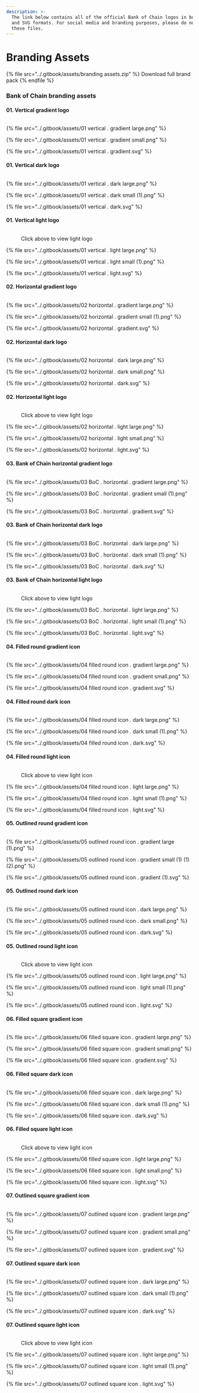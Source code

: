 ```yaml
---
description: >-
  The link below contains all of the official Bank of Chain logos in both PNG
  and SVG formats. For social media and branding purposes, please do not modify
  these files.
---
```


# Branding Assets

{% file src="../.gitbook/assets/branding assets.zip" %}
Download full brand pack
{% endfile %}

### Bank of Chain branding assets

#### 01. Vertical gradient logo &#x20;

<figure><img src="../.gitbook/assets/01 vertical . gradient small (1).png" alt=""><figcaption></figcaption></figure>

{% file src="../.gitbook/assets/01 vertical . gradient large.png" %}

{% file src="../.gitbook/assets/01 vertical . gradient small.png" %}

{% file src="../.gitbook/assets/01 vertical . gradient.svg" %}

#### 01. Vertical dark logo &#x20;

<figure><img src="../.gitbook/assets/01 vertical . dark small.png" alt=""><figcaption></figcaption></figure>

{% file src="../.gitbook/assets/01 vertical . dark large.png" %}

{% file src="../.gitbook/assets/01 vertical . dark small (1).png" %}

{% file src="../.gitbook/assets/01 vertical . dark.svg" %}

#### 01. Vertical light logo &#x20;

<figure><img src="../.gitbook/assets/01 vertical . light small.png" alt=""><figcaption><p>Click above to view light logo</p></figcaption></figure>

{% file src="../.gitbook/assets/01 vertical . light large.png" %}

{% file src="../.gitbook/assets/01 vertical . light small (1).png" %}

{% file src="../.gitbook/assets/01 vertical . light.svg" %}

#### 02. Horizontal gradient logo &#x20;

<figure><img src="../.gitbook/assets/02 horizontal . gradient large (1).png" alt=""><figcaption></figcaption></figure>

{% file src="../.gitbook/assets/02 horizontal . gradient large.png" %}

{% file src="../.gitbook/assets/02 horizontal . gradient small (1).png" %}

{% file src="../.gitbook/assets/02 horizontal . gradient.svg" %}

#### 02. Horizontal dark logo &#x20;

<figure><img src="../.gitbook/assets/02 horizontal . dark small (1).png" alt=""><figcaption></figcaption></figure>

{% file src="../.gitbook/assets/02 horizontal . dark large.png" %}

{% file src="../.gitbook/assets/02 horizontal . dark small.png" %}

{% file src="../.gitbook/assets/02 horizontal . dark.svg" %}

#### 02. Horizontal light logo

<figure><img src="../.gitbook/assets/02 horizontal . light small (1).png" alt=""><figcaption><p>Click above to view light logo</p></figcaption></figure>

{% file src="../.gitbook/assets/02 horizontal . light large.png" %}

{% file src="../.gitbook/assets/02 horizontal . light small.png" %}

{% file src="../.gitbook/assets/02 horizontal . light.svg" %}

#### 03. Bank of Chain horizontal gradient logo

<figure><img src="../.gitbook/assets/03 BoC . horizontal . gradient small.png" alt=""><figcaption></figcaption></figure>

{% file src="../.gitbook/assets/03 BoC . horizontal . gradient large.png" %}

{% file src="../.gitbook/assets/03 BoC . horizontal . gradient small (1).png" %}

{% file src="../.gitbook/assets/03 BoC . horizontal . gradient.svg" %}

#### 03. Bank of Chain horizontal dark logo

<figure><img src="../.gitbook/assets/03 BoC . horizontal . dark small.png" alt=""><figcaption></figcaption></figure>

{% file src="../.gitbook/assets/03 BoC . horizontal . dark large.png" %}

{% file src="../.gitbook/assets/03 BoC . horizontal . dark small (1).png" %}

{% file src="../.gitbook/assets/03 BoC . horizontal . dark.svg" %}

#### 03. Bank of Chain horizontal light logo

<figure><img src="../.gitbook/assets/03 BoC . horizontal . light small.png" alt=""><figcaption><p>Click above to view light logo</p></figcaption></figure>

{% file src="../.gitbook/assets/03 BoC . horizontal . light large.png" %}

{% file src="../.gitbook/assets/03 BoC . horizontal . light small (1).png" %}

{% file src="../.gitbook/assets/03 BoC . horizontal . light.svg" %}

#### 04. Filled round gradient icon

<figure><img src="../.gitbook/assets/04 filled round icon . gradient small (1).png" alt=""><figcaption></figcaption></figure>

{% file src="../.gitbook/assets/04 filled round icon . gradient large.png" %}

{% file src="../.gitbook/assets/04 filled round icon . gradient small.png" %}

{% file src="../.gitbook/assets/04 filled round icon . gradient.svg" %}

#### 04. Filled round dark icon

<figure><img src="../.gitbook/assets/04 filled round icon . dark small.png" alt=""><figcaption></figcaption></figure>

{% file src="../.gitbook/assets/04 filled round icon . dark large.png" %}

{% file src="../.gitbook/assets/04 filled round icon . dark small (1).png" %}

{% file src="../.gitbook/assets/04 filled round icon . dark.svg" %}

#### 04. Filled round light icon

<figure><img src="../.gitbook/assets/04 filled round icon . light small.png" alt=""><figcaption><p>Click above to view light icon</p></figcaption></figure>

{% file src="../.gitbook/assets/04 filled round icon . light large.png" %}

{% file src="../.gitbook/assets/04 filled round icon . light small (1).png" %}

{% file src="../.gitbook/assets/04 filled round icon . light.svg" %}

#### 05. Outlined round gradient icon

<figure><img src="../.gitbook/assets/05 outlined round icon . gradient small (1) (1).png" alt=""><figcaption></figcaption></figure>

{% file src="../.gitbook/assets/05 outlined round icon . gradient large (1).png" %}

{% file src="../.gitbook/assets/05 outlined round icon . gradient small (1) (1) (2).png" %}

{% file src="../.gitbook/assets/05 outlined round icon . gradient (1).svg" %}

#### 05. Outlined round dark icon

<figure><img src="../.gitbook/assets/05 outlined round icon . dark small (1).png" alt=""><figcaption></figcaption></figure>

{% file src="../.gitbook/assets/05 outlined round icon . dark large.png" %}

{% file src="../.gitbook/assets/05 outlined round icon . dark small.png" %}

{% file src="../.gitbook/assets/05 outlined round icon . dark.svg" %}

#### 05. Outlined round light icon

<figure><img src="../.gitbook/assets/05 outlined round icon . light small.png" alt=""><figcaption><p>Click above to view light icon</p></figcaption></figure>

{% file src="../.gitbook/assets/05 outlined round icon . light large.png" %}

{% file src="../.gitbook/assets/05 outlined round icon . light small (1).png" %}

{% file src="../.gitbook/assets/05 outlined round icon . light.svg" %}

#### 06. Filled square gradient icon

<figure><img src="../.gitbook/assets/06 filled square icon . gradient small (1).png" alt=""><figcaption></figcaption></figure>

{% file src="../.gitbook/assets/06 filled square icon . gradient large.png" %}

{% file src="../.gitbook/assets/06 filled square icon . gradient small.png" %}

{% file src="../.gitbook/assets/06 filled square icon . gradient.svg" %}

#### 06. Filled square dark icon

<figure><img src="../.gitbook/assets/06 filled square icon . dark small.png" alt=""><figcaption></figcaption></figure>

{% file src="../.gitbook/assets/06 filled square icon . dark large.png" %}

{% file src="../.gitbook/assets/06 filled square icon . dark small (1).png" %}

{% file src="../.gitbook/assets/06 filled square icon . dark.svg" %}

#### 06. Filled square light icon

<figure><img src="../.gitbook/assets/06 filled square icon . light small (1).png" alt=""><figcaption><p>Click above to view light icon</p></figcaption></figure>

{% file src="../.gitbook/assets/06 filled square icon . light large.png" %}

{% file src="../.gitbook/assets/06 filled square icon . light small.png" %}

{% file src="../.gitbook/assets/06 filled square icon . light.svg" %}

#### 07. Outlined square gradient icon

<figure><img src="../.gitbook/assets/07 outlined square icon . gradient small (1).png" alt=""><figcaption></figcaption></figure>

{% file src="../.gitbook/assets/07 outlined square icon . gradient large.png" %}

{% file src="../.gitbook/assets/07 outlined square icon . gradient small.png" %}

{% file src="../.gitbook/assets/07 outlined square icon . gradient.svg" %}

#### 07. Outlined square dark icon

<figure><img src="../.gitbook/assets/07 outlined square icon . dark small.png" alt=""><figcaption></figcaption></figure>

{% file src="../.gitbook/assets/07 outlined square icon . dark large.png" %}

{% file src="../.gitbook/assets/07 outlined square icon . dark small (1).png" %}

{% file src="../.gitbook/assets/07 outlined square icon . dark.svg" %}

#### 07. Outlined square light icon

<figure><img src="../.gitbook/assets/07 outlined square icon . light small.png" alt=""><figcaption><p>Click above to view light icon</p></figcaption></figure>

{% file src="../.gitbook/assets/07 outlined square icon . light large.png" %}

{% file src="../.gitbook/assets/07 outlined square icon . light small (1).png" %}

{% file src="../.gitbook/assets/07 outlined square icon . light.svg" %}
